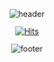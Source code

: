 <div align=center>

  ![header](https://capsule-render.vercel.app/api?type=waving&color=auto&height=250&section=header&text=KimBaek%20Seyeong&animation=fadeIn&fontSize=70&fontAlignY=43&desc=Welcome%20to%20my%20space!&descAlignY=65&descAlign=72)

  [![Hits](https://hits.seeyoufarm.com/api/count/incr/badge.svg?url=https%3A%2F%2Fgithub.com%2FKimBaek-Seyeong%2Fhit-counter&count_bg=%23D18EFF&title_bg=%23FFE681&icon=&icon_color=%23FFFFFF&title=hits&edge_flat=false)](https://hits.seeyoufarm.com) 
	
  ![footer](https://capsule-render.vercel.app/api?type=waving&color=auto&height=100&section=footer)	

</div>

